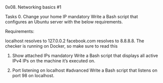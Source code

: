 0x08. Networking basics #1

Tasks
0. Change your home IP
mandatory
Write a Bash script that configures an Ubuntu server with the below requirements.

Requirements:

localhost resolves to 127.0.0.2
facebook.com resolves to 8.8.8.8.
The checker is running on Docker, so make sure to read this



1. Show attached IPs
mandatory
Write a Bash script that displays all active IPv4 IPs on the machine it’s executed on.


2. Port listening on localhost
#advanced
Write a Bash script that listens on port 98 on localhost.
